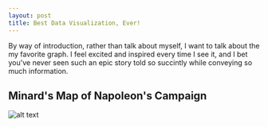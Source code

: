 ```yaml
---
layout: post
title: Best Data Visualization, Ever! 
---
```

By way of introduction, rather than talk about myself, I want to talk about the my favorite graph. I feel
excited and inspired every time I see it, and I bet you've never seen such an
epic story told so succintly while conveying so much information. 

## Minard's Map of Napoleon's Campaign
![alt text](https://commons.wikimedia.org/wiki/File:Minard_map_of_napoleon.png, 'a modern update and translation of the original')
